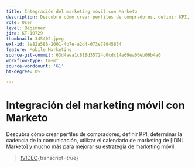 ```yaml
---
title: Integración del marketing móvil con Marketo
description: Descubre cómo crear perfiles de compradores, definir KPI, determinar tu cadencia de comunicación, usar  [!DNL Marketo’s] Calendario de marketing y mucho más para mejorar tu estrategia de marketing móvil.
role: User
level: Beginner
jira: KT-10729
thumbnail: 345402.jpeg
exl-id: 8e82a586-2001-4b7e-a2d4-073e78045854
feature: Mobile Marketing
source-git-commit: 63d4aea1c818d35724c0cdc14e69ea00eb06b4a0
workflow-type: tm+mt
source-wordcount: '61'
ht-degree: 0%

---
```


# Integración del marketing móvil con Marketo

Descubra cómo crear perfiles de compradores, definir KPI, determinar la cadencia de la comunicación, utilizar el calendario de marketing de [!DNL Marketo] y mucho más para mejorar su estrategia de marketing móvil.

>[!VIDEO](https://video.tv.adobe.com/v/3413410/?quality=12&learn=on&captions=spa){transcript=true}
